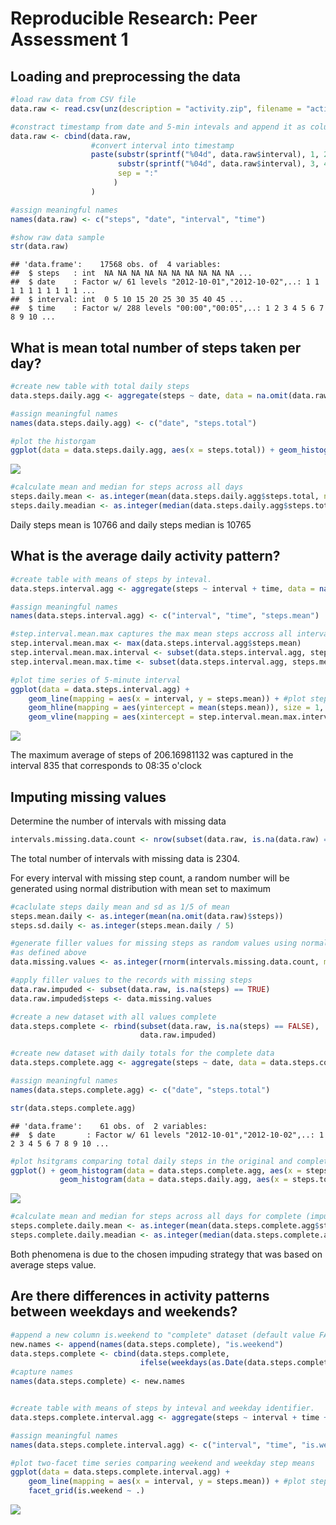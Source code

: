 # Reproducible Research: Peer Assessment 1



## Loading and preprocessing the data

```r
#load raw data from CSV file
data.raw <- read.csv(unz(description = "activity.zip", filename = "activity.csv"), header = TRUE)

#constract timestamp from date and 5-min intevals and append it as column to data.raw
data.raw <- cbind(data.raw, 
                  #convert interval into timestamp
                  paste(substr(sprintf("%04d", data.raw$interval), 1, 2), 
                        substr(sprintf("%04d", data.raw$interval), 3, 4),
                        sep = ":"
                       )
                  )

#assign meaningful names
names(data.raw) <- c("steps", "date", "interval", "time")

#show raw data sample
str(data.raw)
```

```
## 'data.frame':	17568 obs. of  4 variables:
##  $ steps   : int  NA NA NA NA NA NA NA NA NA NA ...
##  $ date    : Factor w/ 61 levels "2012-10-01","2012-10-02",..: 1 1 1 1 1 1 1 1 1 1 ...
##  $ interval: int  0 5 10 15 20 25 30 35 40 45 ...
##  $ time    : Factor w/ 288 levels "00:00","00:05",..: 1 2 3 4 5 6 7 8 9 10 ...
```


## What is mean total number of steps taken per day?

```r
#create new table with total daily steps
data.steps.daily.agg <- aggregate(steps ~ date, data = na.omit(data.raw), FUN = sum)

#assign meaningful names
names(data.steps.daily.agg) <- c("date", "steps.total")

#plot the historgam
ggplot(data = data.steps.daily.agg, aes(x = steps.total)) + geom_histogram(na.rm = TRUE, binwidth = 500)
```

![](PA1_template_files/figure-html/histogram-total-steps-1.png)<!-- -->


```r
#calculate mean and median for steps across all days
steps.daily.mean <- as.integer(mean(data.steps.daily.agg$steps.total, na.rm = TRUE))
steps.daily.meadian <- as.integer(median(data.steps.daily.agg$steps.total, na.rm = TRUE))
```

Daily steps mean is 10766 and daily steps median is 10765


## What is the average daily activity pattern?

```r
#create table with means of steps by inteval.
data.steps.interval.agg <- aggregate(steps ~ interval + time, data = na.omit(data.raw), FUN = mean)

#assign meaningful names
names(data.steps.interval.agg) <- c("interval", "time", "steps.mean")
```


```r
#step.interval.mean.max captures the max mean steps accross all intervals
step.interval.mean.max <- max(data.steps.interval.agg$steps.mean)
step.interval.mean.max.interval <- subset(data.steps.interval.agg, steps.mean == step.interval.mean.max)$interval
step.interval.mean.max.time <- subset(data.steps.interval.agg, steps.mean == step.interval.mean.max)$time

#plot time series of 5-minute interval
ggplot(data = data.steps.interval.agg) + 
    geom_line(mapping = aes(x = interval, y = steps.mean)) + #plot steps.mean (y-axis) over intervals (x-axis)
    geom_hline(mapping = aes(yintercept = mean(steps.mean)), size = 1, colour = "red") + #plot mean line
    geom_vline(mapping = aes(xintercept = step.interval.mean.max.interval), size = 1, colour = "green") #mark inteval with max steps
```

![](PA1_template_files/figure-html/time-serias-daily-steps-1.png)<!-- -->

The maximum average of steps of 206.16981132 was captured in the interval 835 that corresponds to 08:35 o'clock

## Imputing missing values
Determine the number of intervals with missing data

```r
intervals.missing.data.count <- nrow(subset(data.raw, is.na(data.raw) == TRUE))
```
The total number of intervals with missing data is 2304.

For every interval with missing step count, a random number will be generated using normal distribution with mean set to maximum 


```r
#caclulate steps daily mean and sd as 1/5 of mean
steps.mean.daily <- as.integer(mean(na.omit(data.raw)$steps))
steps.sd.daily <- as.integer(steps.mean.daily / 5)

#generate filler values for missing steps as random values using normal distribution with steps daily mean and std. div.
#as defined above
data.missing.values <- as.integer(rnorm(intervals.missing.data.count, mean = steps.mean.daily, sd = steps.sd.daily))

#apply filler values to the records with missing steps
data.raw.impuded <- subset(data.raw, is.na(steps) == TRUE)
data.raw.impuded$steps <- data.missing.values

#create a new dataset with all values complete
data.steps.complete <- rbind(subset(data.raw, is.na(steps) == FALSE),
                             data.raw.impuded)

#create new dataset with daily totals for the complete data
data.steps.complete.agg <- aggregate(steps ~ date, data = data.steps.complete, FUN = sum)

#assign meaningful names
names(data.steps.complete.agg) <- c("date", "steps.total")

str(data.steps.complete.agg)
```

```
## 'data.frame':	61 obs. of  2 variables:
##  $ date       : Factor w/ 61 levels "2012-10-01","2012-10-02",..: 1 2 3 4 5 6 7 8 9 10 ...
```


```r
#plot hsitgrams comparing total daily steps in the original and complete (impuded) data sets
ggplot() + geom_histogram(data = data.steps.complete.agg, aes(x = steps.total), na.rm = TRUE, binwidth = 500, colour = "green") +
           geom_histogram(data = data.steps.daily.agg, aes(x = steps.total), na.rm = TRUE, binwidth = 500, colour = "red")
```

![](PA1_template_files/figure-html/histogram-total-steps-complete-dataset-1.png)<!-- -->


```r
#calculate mean and median for steps across all days for complete (impuded) dataset
steps.complete.daily.mean <- as.integer(mean(data.steps.complete.agg$steps.total, na.rm = TRUE))
steps.complete.daily.meadian <- as.integer(median(data.steps.complete.agg$steps.total, na.rm = TRUE))
```


Both phenomena is due to the chosen impuding strategy that was based on average steps value.

## Are there differences in activity patterns between weekdays and weekends?

```r
#append a new column is.weekend to "complete" dataset (default value FALSE)
new.names <- append(names(data.steps.complete), "is.weekend")
data.steps.complete <- cbind(data.steps.complete, 
                             ifelse(weekdays(as.Date(data.steps.complete$date), abbr = TRUE) %in% c("Sat", "Sun"), "weekend", "weekday"))
#capture names
names(data.steps.complete) <- new.names


#create table with means of steps by inteval and weekday identifier.
data.steps.complete.interval.agg <- aggregate(steps ~ interval + time + is.weekend, data = data.steps.complete, FUN = mean)

#assign meaningful names
names(data.steps.complete.interval.agg) <- c("interval", "time", "is.weekend", "steps.mean")

#plot two-facet time series comparing weekend and weekday step means
ggplot(data = data.steps.complete.interval.agg) + 
    geom_line(mapping = aes(x = interval, y = steps.mean)) + #plot steps.mean (y-axis) over intervals (x-axis)
    facet_grid(is.weekend ~ .)
```

![](PA1_template_files/figure-html/weekend-weekday-differences-1.png)<!-- -->
